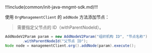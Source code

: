 !!!include(common/init-java-mngmt-sdk.md)!!!

使用 `OrgManagementClient` 的 `addNode` 方法添加节点：

> 需要指定父节点的 ID（withParentNodeId）。

```java
AddNodeV2Param param = new AddNodeV2Param("组织机构 ID", "节点名称")
        .withParentNodeId("父节点 ID");
Node node = managementClient.org().addNode(param).execute();
```